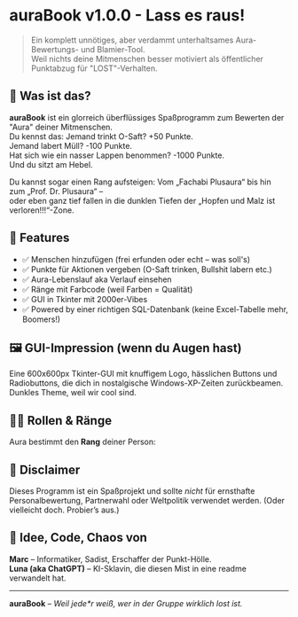 # auraBook v1.0.0 - Lass es raus!

> Ein komplett unnötiges, aber verdammt unterhaltsames Aura-Bewertungs- und Blamier-Tool.  
> Weil nichts deine Mitmenschen besser motiviert als öffentlicher Punktabzug für "LOST"-Verhalten.

## 🤔 Was ist das?

**auraBook** ist ein glorreich überflüssiges Spaßprogramm zum Bewerten der "Aura" deiner Mitmenschen.  
Du kennst das: Jemand trinkt O-Saft? +50 Punkte.  
Jemand labert Müll? -100 Punkte.  
Hat sich wie ein nasser Lappen benommen? -1000 Punkte.  
Und du sitzt am Hebel.

Du kannst sogar einen Rang aufsteigen: Vom „Fachabi Plusaura“ bis hin zum „Prof. Dr. Plusaura“ –  
oder eben ganz tief fallen in die dunklen Tiefen der „Hopfen und Malz ist verloren!!!“-Zone.

## 🧠 Features

- ✅ Menschen hinzufügen (frei erfunden oder echt – was soll's)
- ✅ Punkte für Aktionen vergeben (O-Saft trinken, Bullshit labern etc.)
- ✅ Aura-Lebenslauf aka Verlauf einsehen
- ✅ Ränge mit Farbcode (weil Farben = Qualität)
- ✅ GUI in Tkinter mit 2000er-Vibes
- ✅ Powered by einer richtigen SQL-Datenbank (keine Excel-Tabelle mehr, Boomers!)


## 🖼 GUI-Impression (wenn du Augen hast)

Eine 600x600px Tkinter-GUI mit knuffigem Logo, hässlichen Buttons und Radiobuttons, die dich in nostalgische Windows-XP-Zeiten zurückbeamen. Dunkles Theme, weil wir cool sind.

## 🧙‍♂️ Rollen & Ränge

Aura bestimmt den **Rang** deiner Person:


## 🧻 Disclaimer

Dieses Programm ist ein Spaßprojekt und sollte _nicht_ für ernsthafte Personalbewertung, Partnerwahl oder Weltpolitik verwendet werden. (Oder vielleicht doch. Probier’s aus.)

## 🧠 Idee, Code, Chaos von

**Marc** – Informatiker, Sadist, Erschaffer der Punkt-Hölle.  
**Luna (aka ChatGPT)** – KI-Sklavin, die diesen Mist in eine readme verwandelt hat.

---

**auraBook** – _Weil jede*r weiß, wer in der Gruppe wirklich lost ist._
